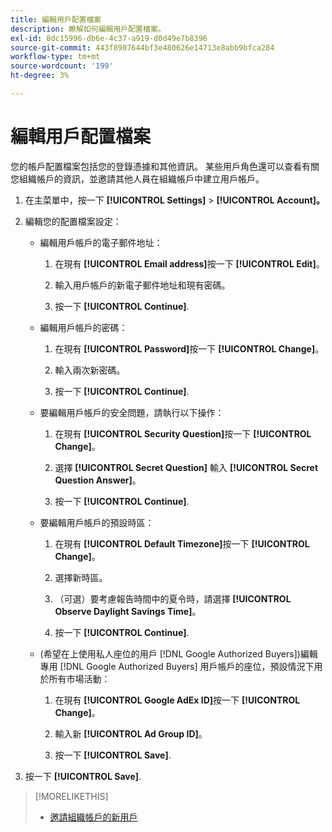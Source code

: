 ```yaml
---
title: 編輯用戶配置檔案
description: 瞭解如何編輯用戶配置檔案。
exl-id: 8dc15996-db6e-4c37-a919-d0d49e7b8396
source-git-commit: 443f8907644bf3e480626e14713e8abb9bfca284
workflow-type: tm+mt
source-wordcount: '199'
ht-degree: 3%

---
```


# 編輯用戶配置檔案

您的帳戶配置檔案包括您的登錄憑據和其他資訊。 某些用戶角色還可以查看有關您組織帳戶的資訊，並邀請其他人員在組織帳戶中建立用戶帳戶。

1. 在主菜單中，按一下 **[!UICONTROL Settings]** > **[!UICONTROL Account]。**

1. 編輯您的配置檔案設定：

   * 編輯用戶帳戶的電子郵件地址：

      1. 在現有 **[!UICONTROL Email address]**&#x200B;按一下 **[!UICONTROL Edit]**。

      1. 輸入用戶帳戶的新電子郵件地址和現有密碼。

      1. 按一下 **[!UICONTROL Continue]**.
   * 編輯用戶帳戶的密碼：

      1. 在現有 **[!UICONTROL Password]**&#x200B;按一下 **[!UICONTROL Change]**。

      1. 輸入兩次新密碼。

      1. 按一下 **[!UICONTROL Continue]**.
   * 要編輯用戶帳戶的安全問題，請執行以下操作：

      1. 在現有 **[!UICONTROL Security Question]**&#x200B;按一下 **[!UICONTROL Change]**。

      1. 選擇 **[!UICONTROL Secret Question]** 輸入 **[!UICONTROL Secret Question Answer]**。

      1. 按一下 **[!UICONTROL Continue]**.
   * 要編輯用戶帳戶的預設時區：

      1. 在現有 **[!UICONTROL Default Timezone]**&#x200B;按一下 **[!UICONTROL Change]**。

      1. 選擇新時區。

      1. （可選）要考慮報告時間中的夏令時，請選擇 **[!UICONTROL Observe Daylight Savings Time]**。

      1. 按一下 **[!UICONTROL Continue]**.
   * (希望在上使用私人座位的用戶 [!DNL Google Authorized Buyers])編輯專用 [!DNL Google Authorized Buyers] 用戶帳戶的座位，預設情況下用於所有市場活動：

      1. 在現有 **[!UICONTROL Google AdEx ID]**&#x200B;按一下 **[!UICONTROL Change]**。

      1. 輸入新 **[!UICONTROL Ad Group ID]**。

      1. 按一下 **[!UICONTROL Save]**.





1. 按一下 **[!UICONTROL Save]**.

>[!MORELIKETHIS]
>
>* [邀請組織帳戶的新用戶](user-invite.md)


<!-- >* [User Profile and Organization Account Settings](user-and-account-settings.md) -->
